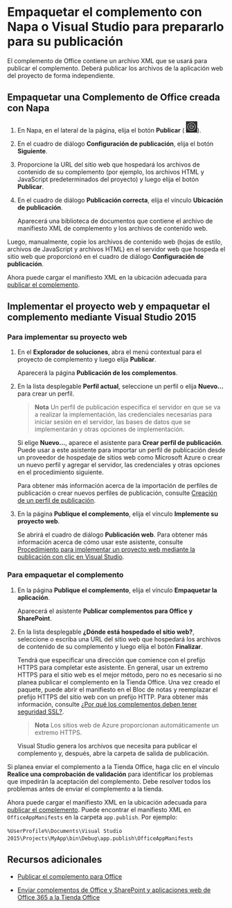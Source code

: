 
# Empaquetar el complemento con Napa o Visual Studio para prepararlo para su publicación

El complemento de Office contiene un archivo XML que se usará para publicar el complemento. Deberá publicar los archivos de la aplicación web del proyecto de forma independiente.

## Empaquetar una Complemento de Office creada con Napa



1. En Napa, en el lateral de la página, elija el botón  **Publicar** ( ![Botón Publicar](../../images/Apps_NAPA_Publish.png)).
    
2. En el cuadro de diálogo  **Configuración de publicación**, elija el botón  **Siguiente**.
    
3. Proporcione la URL del sitio web que hospedará los archivos de contenido de su complemento (por ejemplo, los archivos HTML y JavaScript predeterminados del proyecto) y luego elija el botón  **Publicar**.
    
4. En el cuadro de diálogo  **Publicación correcta**, elija el vínculo  **Ubicación de publicación**.
    
    Aparecerá una biblioteca de documentos que contiene el archivo de manifiesto XML de complemento y los archivos de contenido web. 
    
Luego, manualmente, copie los archivos de contenido web (hojas de estilo, archivos de JavaScript y archivos HTML) en el servidor web que hospeda el sitio web que proporcionó en el cuadro de diálogo  **Configuración de publicación**.

Ahora puede cargar el manifiesto XML en la ubicación adecuada para [publicar el complemento](../publish/publish.md). 


## Implementar el proyecto web y empaquetar el complemento mediante Visual Studio 2015



### Para implementar su proyecto web


1. En el  **Explorador de soluciones**, abra el menú contextual para el proyecto de complemento y luego elija  **Publicar**.
    
    Aparecerá la página **Publicación de los complementos**.
    
2. En la lista desplegable **Perfil actual**, seleccione un perfil o elija **Nuevo…** para crear un perfil.
    
     >**Nota** Un perfil de publicación especifica el servidor en que se va a realizar la implementación, las credenciales necesarias para iniciar sesión en el servidor, las bases de datos que se implementarán y otras opciones de implementación.

    Si elige **Nuevo...**, aparece el asistente para **Crear perfil de publicación**. Puede usar a este asistente para importar un perfil de publicación desde un proveedor de hospedaje de sitios web como Microsoft Azure o crear un nuevo perfil y agregar el servidor, las credenciales y otras opciones en el procedimiento siguiente.
    
    Para obtener más información acerca de la importación de perfiles de publicación o crear nuevos perfiles de publicación, consulte [Creación de un perfil de publicación](http://msdn.microsoft.com/en-us/library/dd465337.aspx#creating_a_profile).
    
3. En la página **Publique el complemento**, elija el vínculo **Implemente su proyecto web**.
    
    Se abrirá el cuadro de diálogo **Publicación web**. Para obtener más información acerca de cómo usar este asistente, consulte [Procedimiento para implementar un proyecto web mediante la publicación con clic en Visual Studio](http://msdn.microsoft.com/en-us/library/dd465337.aspx).
    

### Para empaquetar el complemento


1. En la página  **Publique el complemento**, elija el vínculo  **Empaquetar la aplicación**.
    
    Aparecerá el asistente **Publicar complementos para Office y SharePoint**.
    
2. En la lista desplegable  **¿Dónde está hospedado el sitio web?**, seleccione o escriba una URL del sitio web que hospedará los archivos de contenido de su complemento y luego elija el botón  **Finalizar**.
    
    Tendrá que especificar una dirección que comience con el prefijo HTTPS para completar este asistente. En general, usar un extremo HTTPS para el sitio web es el mejor método, pero no es necesario si no planea publicar el complemento en la Tienda Office. Una vez creado el paquete, puede abrir el manifiesto en el Bloc de notas y reemplazar el prefijo HTTPS del sitio web con un prefijo HTTP. Para obtener más información, consulte [¿Por qué los complementos deben tener seguridad SSL?](http://msdn.microsoft.com/en-us/library/jj591603#bk_q7). 
    
     >**Nota** Los sitios web de Azure proporcionan automáticamente un extremo HTTPS.

    Visual Studio genera los archivos que necesita para publicar el complemento y, después, abre la carpeta de salida de publicación. 
    
Si planea enviar el complemento a la Tienda Office, haga clic en el vínculo  **Realice una comprobación de validación** para identificar los problemas que impedirán la aceptación del complemento. Debe resolver todos los problemas antes de enviar el complemento a la tienda.

Ahora puede cargar el manifiesto XML en la ubicación adecuada para [publicar el complemento](../publish/publish.md). Puede encontrar el manifiesto XML en  `OfficeAppManifests` en la carpeta `app.publish`. Por ejemplo:

 `%UserProfile%\Documents\Visual Studio 2015\Projects\MyApp\bin\Debug\app.publish\OfficeAppManifests`


## Recursos adicionales



- [Publicar el complemento para Office](../publish/publish.md)
    
- [Enviar complementos de Office y SharePoint y aplicaciones web de Office 365 a la Tienda Office](http://msdn.microsoft.com/library/ff075782-1303-4517-91cc-b3d730e9b9ae%28Office.15%29.aspx)
    
